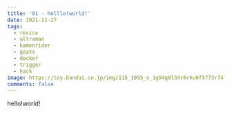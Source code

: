 ```yaml
---
title: '01 - helllo!world!'
date: 2021-11-27
tags:
  - revice
  - ultraman
  - kamenrider
  - geats
  - decker
  - trigger
  - hack
image: https://toy.bandai.co.jp/img/115_1055_o_1g94g8l34r6rku6f5773r74fh.jpg
comments: false
---
```

hello!world!
